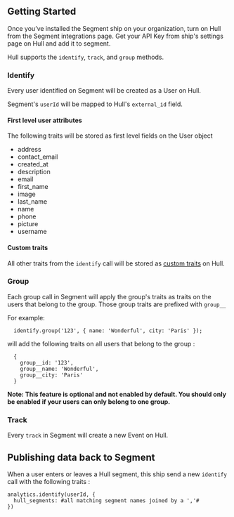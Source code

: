 ## Getting Started

Once you’ve installed the Segment ship on your organization, turn on Hull from the Segment integrations page. Get your API Key from ship's settings page on Hull and add it to segment.

Hull supports the `identify`, `track`, and `group` methods.

### Identify

Every user identified on Segment will be created as a User on Hull.

Segment's `userId` will be mapped to Hull's `external_id` field.

#### First level user attributes

The following traits will be stored as first level fields on the User object

- address
- contact_email
- created_at
- description
- email
- first_name
- image
- last_name
- name
- phone
- picture
- username

#### Custom traits

All other traits from the `identify` call will be stored as [custom traits](http://www.hull.io/docs/references/hull_js/#traits) on Hull.

### Group

Each group call in Segment will apply the group's traits as traits on the users that belong to the group. Those group traits are prefixed with `group__`

For example:

      identify.group('123', { name: 'Wonderful', city: 'Paris' });

will add the following traits on all users that belong to the group :

      {
        group__id: '123',
        group__name: 'Wonderful',
        group__city: 'Paris'
      }

__Note: This feature is optional and not enabled by default. You should only be enabled if your users can only belong to one group.__

### Track

Every `track` in Segment will create a new Event on Hull.


## Publishing data back to Segment

When a user enters or leaves a Hull segment, this ship send a new `identify` call with the following traits :

    analytics.identify(userId, {
      hull_segments: #all matching segment names joined by a ','#
    })


